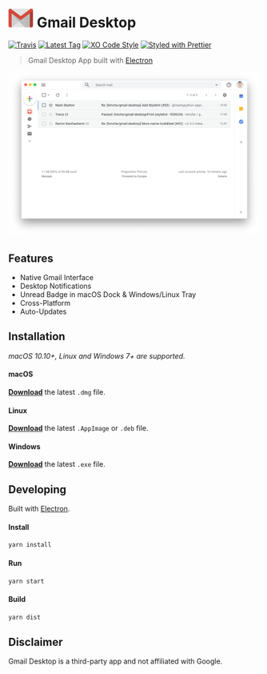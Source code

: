 # <img src="media/logo.png" height="38"> Gmail Desktop

[![Travis](https://travis-ci.org/timche/gmail-desktop.svg?branch=master)](https://travis-ci.org/timche/gmail-desktop)
[![Latest Tag](https://img.shields.io/github/tag/timche/gmail-desktop.svg?style=flat)](https://github.com/timche/gmail-desktop/releases/latest)
[![XO Code Style](https://img.shields.io/badge/code_style-XO-5ed9c7.svg)](https://github.com/sindresorhus/xo)
[![Styled with Prettier](https://img.shields.io/badge/styled_with-prettier-ff69b4.svg)](https://github.com/prettier/prettier)

> Gmail Desktop App built with [Electron](https://github.com/electron/electron)

![Gmail Desktop Screenshot](media/screenshot.png)

## Features

- Native Gmail Interface
- Desktop Notifications
- Unread Badge in macOS Dock & Windows/Linux Tray
- Cross-Platform
- Auto-Updates

## Installation

_macOS 10.10+, Linux and Windows 7+ are supported._

#### macOS

[**Download**](https://github.com/timche/gmail-desktop/releases/latest) the latest `.dmg` file.

#### Linux

[**Download**](https://github.com/timche/gmail-desktop/releases/latest) the latest `.AppImage` or `.deb` file.

#### Windows

[**Download**](https://github.com/timche/gmail-desktop/releases/latest) the latest `.exe` file.

## Developing

Built with [Electron](https://github.com/electron/electron).

#### Install

```sh
yarn install
```

#### Run

```sh
yarn start
```

#### Build

```sh
yarn dist
```

## Disclaimer

Gmail Desktop is a third-party app and not affiliated with Google.
